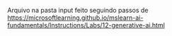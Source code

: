 Arquivo na pasta input feito seguindo passos de https://microsoftlearning.github.io/mslearn-ai-fundamentals/Instructions/Labs/12-generative-ai.html
